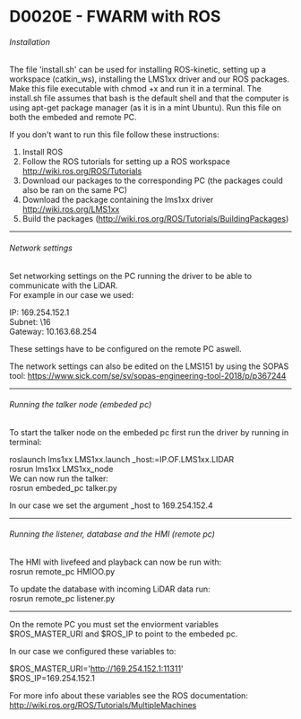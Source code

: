 # D0020E - FWARM with ROS
###### Installation
The file 'install.sh' can be used for installing ROS-kinetic, setting up a workspace (catkin_ws), installing the LMS1xx driver and our ROS packages. Make this file executable with chmod +x and run it in a terminal. The install.sh file assumes that bash is the default shell and that the computer is using apt-get package manager (as it is in a mint Ubuntu). Run this file on both the embeded and remote PC. 

If you don't want to run this file follow these instructions:  

1. Install ROS
1. Follow the ROS tutorials for setting up a ROS workspace http://wiki.ros.org/ROS/Tutorials
2. Download our packages to the corresponding PC (the packages could also be ran on the same PC)
3. Download the package containing the lms1xx driver http://wiki.ros.org/LMS1xx
4. Build the packages (http://wiki.ros.org/ROS/Tutorials/BuildingPackages)
--------
  
  
###### Network settings
Set networking settings on the PC running the driver to be able to communicate with the LiDAR.   
 For example in our case we used:
  
  IP: 169.254.152.1  
  Subnet: \16  
  Gateway: 10.163.68.254

These settings have to be configured on the remote PC aswell.
  
The network settings can also be edited on the LMS151 by using the SOPAS tool: https://www.sick.com/se/sv/sopas-engineering-tool-2018/p/p367244

--------

###### Running the talker node (embeded pc)
To start the talker node on the embeded pc first run the driver by running in terminal: 
 
 roslaunch lms1xx LMS1xx.launch _host:=IP.OF.LMS1xx.LIDAR  
 rosrun lms1xx LMS1xx_node  
 We can now run the talker:  
 rosrun embeded_pc talker.py
 
 In our case we set the argument _host to 169.254.152.4  
 
--------

###### Running the listener, database and the HMI (remote pc)
The HMI with livefeed and playback can now be run with:  
rosrun remote_pc HMIOO.py

To update the database with incoming LiDAR data run:  
rosrun remote_pc listener.py

--------
On the remote PC you must set the enviorment variables $ROS_MASTER_URI and $ROS_IP to point to the embeded pc.
 
 In our case we configured these variables to: 
 
 $ROS_MASTER_URI='http://169.254.152.1:11311'  
 $ROS_IP=169.254.152.1
 
For more info about these variables see the ROS documentation: http://wiki.ros.org/ROS/Tutorials/MultipleMachines



